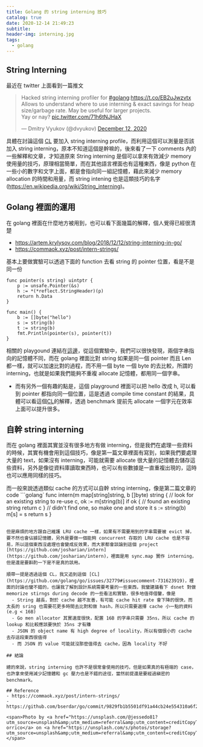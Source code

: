 ```yaml
---
title: Golang 的 string interning 技巧
catalog: true
date: 2020-12-14 21:49:23
subtitle: 
header-img: interning.jpg
tags:
  - golang
---
```


## String Interning

最近在 twitter 上面看到一篇推文

<blockquote class="twitter-tweet"><p lang="en" dir="ltr">Hacked string interning profiler for <a href="https://twitter.com/hashtag/golang?src=hash&amp;ref_src=twsrc%5Etfw">#golang</a>:<a href="https://t.co/EB2uJwzvtx">https://t.co/EB2uJwzvtx</a><br>Allows to understand where to use interning &amp; exact savings for heap size/garbage rate. May be useful for larger projects.<br>Yay or nay? <a href="https://t.co/71h6tNJHaX">pic.twitter.com/71h6tNJHaX</a></p>&mdash; Dmitry Vyukov (@dvyukov) <a href="https://twitter.com/dvyukov/status/1337847667125313538?ref_src=twsrc%5Etfw">December 12, 2020</a></blockquote> <script async src="https://platform.twitter.com/widgets.js" charset="utf-8"></script>

具體在討論這個 [CL](https://go-review.googlesource.com/c/go/+/277376) 要加入 string interning profile，而利用這個可以測量是否該加入 string interning，原本不知道這個是幹嘛的，後來看了一下 comments 內的一些解釋和文章，才知道原來 String interning 是個可以拿來有效減少 memory 使用量的技巧，原理相當簡單，而在其他語言裡面也有這種東西，像是 python 在一些小的數字和文字上面，都是會指向同一組記憶體，藉此來減少 memory allocation 的時間和用量，而 string intening 也是這類技巧的名字(https://en.wikipedia.org/wiki/String_interning)。

## Golang 裡面的運用

在 golang 裡面在什麼地方被用到，也可以看下面幾篇的解釋，個人覺得已經很清楚
- https://artem.krylysov.com/blog/2018/12/12/string-interning-in-go/
- https://commaok.xyz/post/intern-strings/

基本上要做實驗可以透過下面的 function 去看 string 的 pointer 位置，看是不是同一份
```golang
func pointer(s string) uintptr {
    p := unsafe.Pointer(&s)
    h := *(*reflect.StringHeader)(p)
    return h.Data
}

func main() {
    b := []byte("hello")
    s := string(b)
    t := string(b)
    fmt.Println(pointer(s), pointer(t))
}
```
相關的 playgound 連結在[這邊](https://play.golang.org/p/oyq6Pz79EGa)，從這個實驗中，我們可以很快發現，兩個字串指向的記憶體不同，而在 golang 裡面比對 string 如果是同一個 pointer 而且 Len 都一樣，就可以加速比對的過程，而不用一個 byte 一個 byte 的去比較，所謂的 interning，也就是如果我們能夠不重複 allocate 記憶體，都用同一個字串。

* 而有另外一個有趣的點是，這個 playground 裡面可以把 hello 改成 h, 可以看到 pointer 都指向同一個位置，這是透過 compile time constant 的結果，具體可以看這個[CL](https://go-review.googlesource.com/c/go/+/97717/)的解釋，透過 benchmark 提前先 allocate 一個字元在效率上面可以提升很多。

## 自幹 string interning

而在 golang 裡面其實並沒有很多地方有做 interning，但是我們在處理一些資料的時候，其實有機會用到這個技巧，像是第一篇文章裡面有寫到，如果我們要處理大量的 text，如果沒有 interning，可能就需要 allocate 很大量的記憶體去儲存這些資料，另外是像從資料庫讀取東西時，也可以有些數據是一直重複出現的，這時也可以應用同樣的技巧。

而一般來說透過類似 cache 的方式可以自幹 string interning，像是第二篇文章的 code
```golang`
func intern(m map[string]string, b []byte) string { 
    // look for an existing string to re-use 
    c, ok := m[string(b)] 
    if ok { 
        // found an existing string return c 
    } 
    // didn't find one, so make one and store it 
    s := string(b) 
    m[s] = s return s
}
```

但是麻煩的地方跟自己維護 LRU cache 一樣，如果有不需要用到的字串需要被 evict 掉，要不然也會佔據記憶體，另外是要做一個能夠 concurrent 存取的 LRU cache 也是不容易，所以這個東西沒處理也會變成反效果，而大家都會談論到這個 project [https://github.com/josharian/intern](https://github.com/josharian/intern)，裡面是用 sync.map 實作 interning，但是還是要斟酌一下是不是真的該用。

順帶一提是透過這個 CL，我又追到這個 [CL](https://github.com/golang/go/issues/32779#issuecomment-731623919)，裡面的討論也蠻不錯的，也讓我了解到設計系統需要考量的一些東西，我蠻建議看下 dsnet 對做 memorize stirngs during decode 的一些看法和實驗，很多地值得借鑒，像是
  - String 越長，對於 cache 越不友善，有可能 cache hit rate 會下降的很快，而太長的 sring 也需要花更多時間去比對和做 hash，所以只需要選擇 cache 小一點的資料(e.g < 16B)
  - Go men allocator 其實速度很快，配置 16B 的字串只需要 35ns，所以 cache 的 lookup 和比較應該要快於 35ns 才有賺
  - JSON 的 object name 有 high degree of locality，所以有個很小的 cache 去存這段東西很值得
  - 而 JSON 的 value 可能就沒那麼值得去 cache，因為 locality 不好

## 結論

總的來說，string interning 也許不是很常會使用的技巧，但是如果真的有極端的 case，也許拿來使用減少記憶體和 gc 壓力也是不錯的途徑，當然前提還是要經過縝密的 benchmark。

## Reference
- https://commaok.xyz/post/intern-strings/
- https://github.com/bserdar/go/commit/9829fb1b5501df91a44cb24e554310a6f28f123c

<span>Photo by <a href="https://unsplash.com/@jessedo81?utm_source=unsplash&amp;utm_medium=referral&amp;utm_content=creditCopyText">jesse orrico</a> on <a href="https://unsplash.com/s/photos/storage?utm_source=unsplash&amp;utm_medium=referral&amp;utm_content=creditCopyText">Unsplash</a></span>
